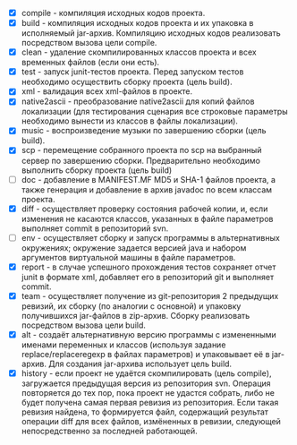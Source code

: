- [x] compile - компиляция исходных кодов проекта.
- [x] build - компиляция исходных кодов проекта и их упаковка в исполняемый jar-архив. Компиляцию исходных кодов реализовать посредством вызова цели compile.
- [x] clean - удаление скомпилированных классов проекта и всех временных файлов (если они есть).
- [x] test - запуск junit-тестов проекта. Перед запуском тестов необходимо осуществить сборку проекта (цель build).
- [x] xml - валидация всех xml-файлов в проекте.
- [x] native2ascii - преобразование native2ascii для копий файлов локализации (для тестирования сценария все строковые параметры необходимо вынести из классов в файлы локализации).
- [x] music - воспроизведение музыки по завершению сборки (цель build).
- [x] scp - перемещение собранного проекта по scp на выбранный сервер по завершению сборки. Предварительно необходимо выполнить сборку проекта (цель build)
- [ ] doc - добавление в MANIFEST.MF MD5 и SHA-1 файлов проекта, а также генерация и добавление в архив javadoc по всем классам проекта.
- [x] diff - осуществляет проверку состояния рабочей копии, и, если изменения не касаются классов, указанных в файле параметров выполняет commit в репозиторий svn.
- [ ] env - осуществляет сборку и запуск программы в альтернативных окружениях; окружение задается версией java и набором аргументов виртуальной машины в файле параметров.
- [x] report - в случае успешного прохождения тестов сохраняет отчет junit в формате xml, добавляет его в репозиторий git и выполняет commit.
- [x] team - осуществляет получение из git-репозитория 2 предыдущих ревизий, их сборку (по аналогии с основной) и упаковку получившихся jar-файлов в zip-архив. Сборку реализовать посредством вызова цели build.
- [x] alt - создаёт альтернативную версию программы с измененными именами переменных и классов (используя задание replace/replaceregexp в файлах параметров) и упаковывает её в jar-архив. Для создания jar-архива использует цель build.
- [x] history - если проект не удаётся скомпилировать (цель compile), загружается предыдущая версия из репозитория svn. Операция повторяется до тех пор, пока проект не удастся собрать, либо не будет получена самая первая ревизия из репозитория. Если такая ревизия найдена, то формируется файл, содержащий результат операции diff для всех файлов, измёненных в ревизии, следующей непосредственно за последней работающей.